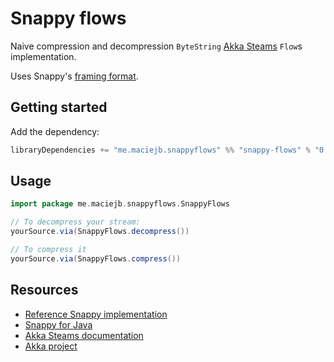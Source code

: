 # Snappy flows

Naive compression and decompression `ByteString` [Akka Steams][akka-streams] `Flow`s implementation.

Uses Snappy's [framing format][snappy-framing].

## Getting started
Add the dependency:
```scala
libraryDependencies += "me.maciejb.snappyflows" %% "snappy-flows" % "0.0.1"
```

## Usage
```scala
import package me.maciejb.snappyflows.SnappyFlows

// To decompress your stream:
yourSource.via(SnappyFlows.decompress())

// To compress it
yourSource.via(SnappyFlows.compress())
```

## Resources
* [Reference Snappy implementation][google-snappy]
* [Snappy for Java][snappy-java]
* [Akka Steams documentation][akka-streams]
* [Akka project][akka]

[akka-streams]: http://doc.akka.io/docs/akka-stream-and-http-experimental/snapshot/scala.html
[snappy-framing]: https://github.com/google/snappy/blob/master/framing_format.txt
[google-snappy]: https://github.com/google/snappy
[snappy-java]: https://github.com/xerial/snappy-java
[akka]: http://akka.io
